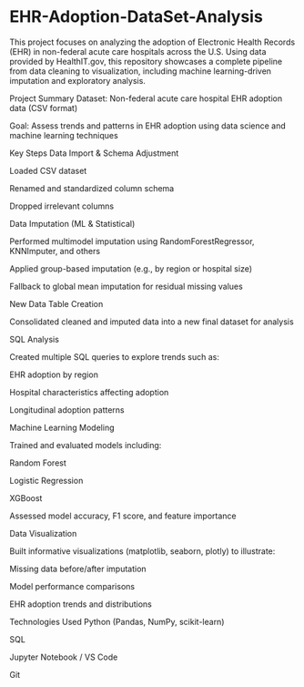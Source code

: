 # EHR-Adoption-DataSet-Analysis


This project focuses on analyzing the adoption of Electronic Health Records (EHR) in non-federal acute care hospitals across the U.S. Using data provided by HealthIT.gov, this repository showcases a complete pipeline from data cleaning to visualization, including machine learning-driven imputation and exploratory analysis.

Project Summary
Dataset: Non-federal acute care hospital EHR adoption data (CSV format)

Goal: Assess trends and patterns in EHR adoption using data science and machine learning techniques

Key Steps
Data Import & Schema Adjustment

Loaded CSV dataset

Renamed and standardized column schema

Dropped irrelevant columns

Data Imputation (ML & Statistical)

Performed multimodel imputation using RandomForestRegressor, KNNImputer, and others

Applied group-based imputation (e.g., by region or hospital size)

Fallback to global mean imputation for residual missing values

New Data Table Creation

Consolidated cleaned and imputed data into a new final dataset for analysis

SQL Analysis

Created multiple SQL queries to explore trends such as:

EHR adoption by region

Hospital characteristics affecting adoption

Longitudinal adoption patterns

Machine Learning Modeling

Trained and evaluated models including:

Random Forest

Logistic Regression

XGBoost

Assessed model accuracy, F1 score, and feature importance

Data Visualization

Built informative visualizations (matplotlib, seaborn, plotly) to illustrate:

Missing data before/after imputation

Model performance comparisons

EHR adoption trends and distributions

Technologies Used
Python (Pandas, NumPy, scikit-learn)

SQL 

Jupyter Notebook / VS Code

Git

